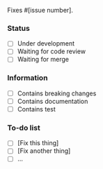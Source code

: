Fixes #[issue number].

### Status

* [ ] Under development
* [ ] Waiting for code review
* [ ] Waiting for merge

### Information

* [ ] Contains breaking changes
* [ ] Contains documentation
* [ ] Contains test

### To-do list

* [ ] [Fix this thing]
* [ ] [Fix another thing]
* [ ] ...